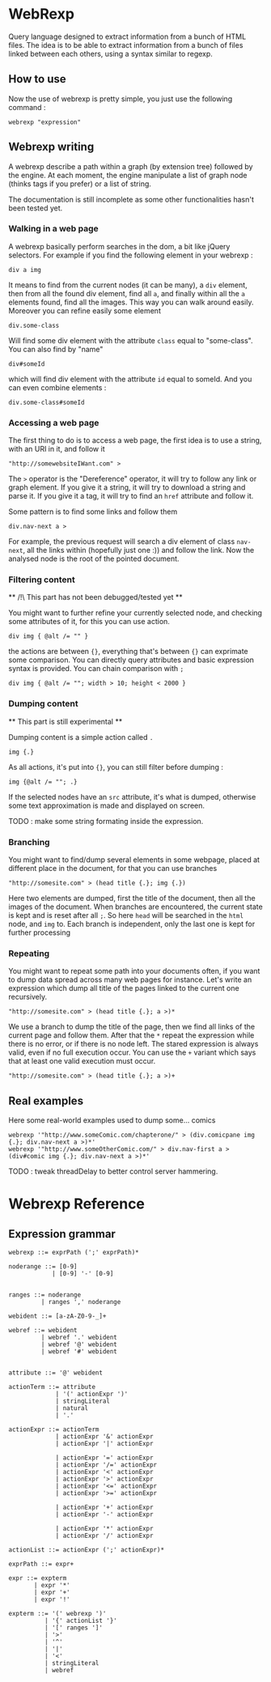 WebRexp
=======
Query language designed to extract information from a bunch of HTML files.
The idea is to be able to extract information from a bunch of files linked
between each others, using a syntax similar to regexp.

How to use
----------
Now the use of webrexp is pretty simple, you just use the following command :

    webrexp "expression"


Webrexp writing
---------------

A webrexp describe a path within a graph (by extension tree) followed by the engine.
At each moment, the engine manipulate a list of graph node (thinks tags if you prefer)
or a list of string.

The documentation is still incomplete as some other functionalities hasn't been tested
yet.

### Walking in a web page

A webrexp basically perform searches in the dom, a bit like jQuery selectors.
For example if you find the following element in your webrexp :

    div a img

It means to find from the current nodes (it can be many), a `div` element, then
from all the found div element, find all `a`, and finally within all the `a` elements
found, find all the images. This way you can walk around easily. Moreover you can
refine easily some element

    div.some-class

Will find some div element with the attribute `class` equal to "some-class". You
can also find by "name"

    div#someId

which will find div element with the attribute `id` equal to someId. And you can
even combine elements :

    div.some-class#someId

### Accessing a web page

The first thing to do is to access a web page, the first idea is to use a string,
with an URI in it, and follow it

    "http://somewebsiteIWant.com" >

The `>` operator is the "Dereference" operator, it will try to follow any link
or graph element. If you give it a string, it will try to download a string and
parse it. If you give it a tag, it will try to find an `href` attribute and follow
it.

Some pattern is to find some links and follow them

    div.nav-next a >

For example, the previous request will search a div element of class `nav-next`, all
the links within (hopefully just one :)) and follow the link. Now the analysed node
is the root of the pointed document.

### Filtering content

** /!\ This part has not been debugged/tested yet **

You might want to further refine your currently selected node, and checking
some attributes of it, for this you can use action.

    div img { @alt /= "" }

the actions are between `{}`, everything that's between `{}` can exprimate some
comparison. You can directly query attributes and basic expression syntax is
provided. You can chain comparison with `;`

    div img { @alt /= ""; width > 10; height < 2000 }

### Dumping content

** This part is still experimental **

Dumping content is a simple action called `.`

    img {.}

As all actions, it's put into `{}`, you can still filter before dumping :

    img {@alt /= ""; .}

If the selected nodes have an `src` attribute, it's what is dumped, otherwise
some text approximation is made and displayed on screen.

TODO : make some string formating inside the expression.

### Branching

You might want to find/dump several elements in some webpage, placed at different
place in the document, for that you can use branches

    "http://somesite.com" > (head title {.}; img {.})

Here two elements are dumped, first the title of the document, then all the
images of the document. When branches are encountered, the current state is kept
and is reset after all `;`. So here `head` will be searched in the `html` node,
and `img` to. Each branch is independent, only the last one is kept for further
processing

### Repeating

You might want to repeat some path into your documents often, if you want
to dump data spread across many web pages for instance. Let's write an
expression which dump all title of the pages linked to the current one
recursively.

    "http://somesite.com" > (head title {.}; a >)*

We use a branch to dump the title of the page, then we find
all links of the current page and follow them. After that the
`*` repeat the expression while there is no error, or if there
is no node left. The stared expression is always valid, even
if no full execution occur. You can use the `+` variant which
says that at least one valid execution must occur.

    "http://somesite.com" > (head title {.}; a >)+

Real examples
-------------
Here some real-world examples used to dump some... comics

    webrexp '"http://www.someComic.com/chapterone/" > (div.comicpane img {.}; div.nav-next a >)*'
    webrexp '"http://www.someOtherComic.com/" > div.nav-first a > (div#comic img {.}; div.nav-next a >)*'

TODO : tweak threadDelay to better control server hammering.

Webrexp Reference
=================

Expression grammar
------------------

    webrexp ::= exprPath (';' exprPath)*
    
    noderange ::= [0-9]
                | [0-9] '-' [0-9]
    
    
    ranges ::= noderange
             | ranges ',' noderange
    
    webident ::= [a-zA-Z0-9-_]+
    
    webref ::= webident
             | webref '.' webident
             | webref '@' webident
             | webref '#' webident
        
    
    attribute ::= '@' webident
    
    actionTerm ::= attribute
                 | '(' actionExpr ')'
                 | stringLiteral
                 | natural
                 | '.'
    
    actionExpr ::= actionTerm
                 | actionExpr '&' actionExpr
                 | actionExpr '|' actionExpr
    
                 | actionExpr '=' actionExpr
                 | actionExpr '/=' actionExpr
                 | actionExpr '<' actionExpr
                 | actionExpr '>' actionExpr
                 | actionExpr '<=' actionExpr
                 | actionExpr '>=' actionExpr
    
                 | actionExpr '+' actionExpr
                 | actionExpr '-' actionExpr
    
                 | actionExpr '*' actionExpr
                 | actionExpr '/' actionExpr
    
    actionList ::= actionExpr (';' actionExpr)*
    
    exprPath ::= expr+
    
    expr ::= expterm
           | expr '*'
           | expr '+'
           | expr '!'
    
    expterm ::= '(' webrexp ')'
              | '{' actionList '}'
              | '[' ranges ']'
              | '>'
              | '^'
              | '|'
              | '<'
              | stringLiteral
              | webref
            
